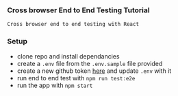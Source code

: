 ### Cross browser End to End Testing Tutorial

`Cross browser end to end testing with React`

### Setup
- clone repo and install dependancies
- create a `.env` file from the `.env.sample` file provided
- create a new github token [here](https://github.com/settings/tokens) and update `.env` with it
- run end to end test with `npm run test:e2e`
- run the app with `npm start`